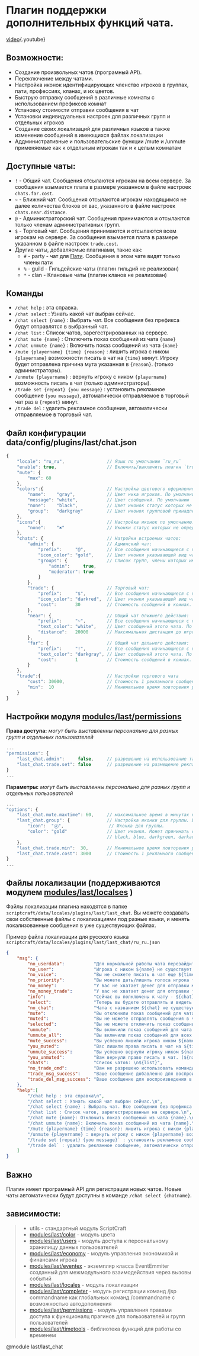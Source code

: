 <!-- TITLE: Chat -->
<!-- SUBTITLE: Описание плагина `Chat` -->

# Плагин поддержки дополнительных функций чата.

[video](https://gaming.youtube.com/watch?v=_4BO6qpglt8&feature=share){.youtube}


## Возможности:
- Создание произвольных чатов (програмный API).
- Переключение между чатами.
- Настройка иконок идентифицирующих членство игроков в группах, пати, профессиях, кланах, и их цветов.
- Быструю отправку сообщений в различные комнаты с использованием префиксов комнат
- Установку стоимости отправки сообщения в чат
- Установки индивидуальных настроек для различных групп и отдельных игроков
- Создание своих локализаций для различных языков а также изменение сообщений в имеющихся файлах локализации
- Аддминистративные и пользовательские функции /mute и /unmute применяемые как к отдельным игрокам так и к целым комнатам

## Доступные чаты:
- `!` - Общий чат. Сообщения отсылаются игрокам на всем сервере. За сообщения взымается плата в размере указанном в файле настроек `chats.far.cost`.
- `~` - Ближний чат. Сообщения отсылаются игрокам находящимся не далее количества блоков от вас, указанного в файле настроек `chats.near.distance`.
- `@` - Администраторский чат. Сообщения принимаются и отсылаются только членам административных групп.
- `$` - Торговый чат. Сообщения принимаются и отсылаются всем игрокам на сервере. За сообщения взымается плата в размере указанном в файле настроек `trade.cost`.
- Другие чаты, добавляемые плагинами, такие как:
  - `#` - party - чат для [Пати](/plugins/party). Сообщения в этом чате видят только члены пати
  - `%` - guild - Гильдейские чаты (плагин гильдий не реализован)
  - `*` - clan - Клановые чаты (плагин кланов не реализован)

## Команды
- `/chat help` : эта справка.
- `/chat select` : Узнать какой чат выбран сейчас.
- `/chat select {name}` :  Выбрать чат. Все сообщения без префикса будут отправлятся в выбранный чат.
- `/chat list` : Список чатов, зарегестрированных на сервере.
- `/chat mute {name}` : Отключить показ сообщений из чата `{name}`
- `/chat unmute {name}` : Включить показ сообщений из чата `{name}`
- `/mute {playername} {time} {reason}` : лишить игрока с ником `{playername}` возможности писать в чат на `{time}` минут. Игроку будет отправлена причина мута указанная в `{reason}`. (только администраторы).
- `/unmute {playername}` : вернуть игроку с ником `{playername}` возможность писать в чат (только администраторы).
- `/trade set {repeat} {you message}` : установить рекламное сообщение `{you message}`, автоматически отправляемое в торговый чат раз в `{repeat}` минут.
- `/trade del` : удалить рекламное сообщение, автоматически отправляемое в торговый чат.

## Файл конфигурации data/config/plugins/last/chat.json
```js
{
    "locale": "ru_ru",                // Язык по умолчанию `ru_ru`
    "enable": true,                   // Включить/выключить плагин `true`/`false`
    "mute": {
        "max": 60
    },
    "colors":{                        // Настройка цветового оформления чата. Включает подпункты:
        "name":    "gray",            // Цвет ника игроков. По умолчанию `gray`
        "message": "white",           // Цвет сообщений. По умолчанию `white`
        "none":    "black",           // Цвет иконок статус которых не определен. По умолчанию `black`
        "group":   "darkgray"         // Цвет иконок групповой принадлежности. По умолчанию `darkgray` если не переопределен в групповых настройках модуля `modules/last/permissions`
    },
    "icons":{                         // Настройка иконок по умолчанию. Включает подпункты:
        "none":    "✖"                // Иконки статус которых не определен. По умолчанию `✖`
    },
    "chats": {                        // Натройки встроеных чатов:
        "admin": {                    // Админский чат:
            "prefix":     "@",        // Все сообщения начинающиеся с префикса будут отправлятся в админский чат. По умолчаню `@`
            "icon_color": "gold",     // Цвет иконки указывающей вид чата, По умолчанию `gold`
            "groups": {               // Список групп, члены которых имеют доступ к этому чату. По умолчанию `{ "admin": true, "moderator": true }`
                "admin":     true,
                "moderator": true
            }
        },
        "trade": {                    // Торговый чат:
            "prefix":     "$",        // Все сообщения начинающиеся с префикса будут отправлятся в админский чат. По умолчаню `$`
            "icon_color": "darkred",  // Цвет иконки указывающей вид чата, По умолчанию `darkred`
            "cost":       30          // Стоимость сообщений в коинах.
        },
        "near": {                     // Общий чат ближнего действия:
            "prefix":     "~",        // Все сообщения начинающиеся с префикса будут отправлятся в админский чат. По умолчаню `~`
            "text_color": "white",    // Цвет сообщений этого чата. По умолчанию `white`
            "distance":   20000       // Максимальная дистанция до игроков, которым будут отправлятся сообщения этого чата. По умолчанию `500`.
        },
        "far": {                      // Общий чат дальнего действия:
            "prefix":     "!",        // Все сообщения начинающиеся с префикса будут отправлятся в админский чат. По умолчаню `!`
            "text_color": "darkgray", // Цвет сообщений этого чата. По умолчанию `darkgray`
            "cost":       1           // Стоимость сообщений в коинах. По умолчанию `30`
        }
    },
    "trade":{                         // Настройки торгового чата
        "cost": 30000,                // Стоимость 1 рекламного сообщения повторяющегося через промежутки времени равные `last_chat.trade.min`. По умолчанию `30000`.
        "min":  10                    // Минимальное время повторения рекламного сообщения. По умолчанию `10`.
    }
}
```

## Настройки модуля [modules/last/permissions](/modules/permissions)

**Права доступа:** *могут быть выставленны персонально для разных групп и отдельных пользователей*
```js
...
"permissions": {
    "last_chat.admin":     false,     // разрешение на использование таких команд как /mute и /unmute
    "last_chat.trade.set": false      // разрешение на размещение рекламы в торговом чате с помощью команды `/trade set ...`
}
...
```

**Параметры:** *могут быть выставленны персонально для разных групп и отдельных пользователей*
```js
...
"options": {
    "last_chat.mute.maxtime": 60,     // максимальное время в минутах на которое можно лишить игрока право писать в чат.
    "last_chat.group": {              // Настройка иконки для группы. Включает подпункты:
        "icon":  "Ⓐ",                 // Иконка для группы.
        "color": "gold"               // Цвет иконки. Может принимать следующие значения:  
                                      // black, blue, darkgreen, darkaqua, darkred, purple, gold, gray, darkgray, indigo, brightgreen, aqua, red, pink, yellow, white
    },
    "last_chat.trade.min":  30,       // Минимальное время повторения рекламного сообщения в минутах.
    "last_chat.trade.cost": 3000      // Стоимость 1 рекламного сообщения повторяющегося через промежутки времени равные last_chat.trade.min.
}
...
```

## Файлы локализации (поддерживаются модулем [modules/last/localses](/modiles/locales) )

Файлы локализации плагина находятся в папке `scriptcraft/data/locales/plugins/last/last_chat`. Вы можете создавать свои собственные файлы с локализациями под разные языки, и менять локализованные сообщения в уже существующих файлах.

Пример файла локализации для русского языка `scriptcraft/data/locales/plugins/last/last_chat/ru_ru.json`
```json
{
    "msg": {
        "no_userdata":           "Для нормальной работы чата перезайдите на сервер.\n",
        "no_user":               "Игрока с ником ${name} не существует.\n",
        "no_voice":              "Вы не сможете писать в чат еще ${time} мин.\n",
        "no_priority":           "Вы можете дать/лишить голоса игрока только если у него уровень прав ниже чем у вас.\n",
        "no_money":              "У вас не хватает денег для отправки межконтинентальной СМС. Ее стоимость - ${cost} коинов\n",
        "no_money_trade":        "У вас не хватает денег для отправки торгового предложения. Его стоимость - ${cost} коинов\n",        
        "info":                  "Сейчас вы полключены к чату - ${chat}\n",
        "select":                "Теперь вы будете отправлять и видеть сообщения только для чата - ${chat}\n",
        "no_chat":               "Чата с названием ${chat} не существует\n",
        "mute":                  "Вы отключили показ сообщений для чата - ${chat}\n",
        "muted":                 "Вы не можете отправлять сообщения в чат ${chat} пока не снимите с него блокировку командой /chat unmute ${chat}.\n",
        "selected":              "Вы не можете отключить показ сообщений для этого чата! Чат ${chat} сейчас активен.\n",
        "unmute":                "Вы включили показ сообщений для чата - ${chat}\n",
        "unmute_all":            "Вы включили показ сообщений для всех чатов\n",
        "mute_success":          "Вы успешно лишили игрока ником ${name} права писать в чат на ${time} мин.\n",
        "you_muted":             "Вас лишили права писать в чат на ${time} мин. (${name} - ${reason})\n",
        "unmute_success":        "Вы успешно вернули игроку ником ${name} право писать в чат.\n",
        "you_unmuted":           "Вам вернули право писать в чат. (${name} - ${reason})\n",
        "chats":                 "Список чатов: \n${list}",
        "no_trade_cmd":          "Вам не разрешено использовать команды группы /trade\n",
        "trade_msg_success":     "Ваше сообщение добавленно для воспроизведения в торговом чате раз в ${time} мин. за ${cost}$ каждое\n",
        "trade_del_msg_success": "Ваше сообщение для воспроизведения в торговом чате удалено\n"
    },
    "help":[
        "/chat help : эта справка\n",
        "/chat select : Узнать какой чат выбран сейчас.\n",
        "/chat select {name} : Выбрать чат. Все сообщения без префикса будут отправлятся в выбранный чат.\n",
        "/chat list : Список чатов, зарегестрированных на сервере.\n",
        "/chat mute {name}: Отключить показ сообщений из чата {name}.\n",
        "/chat unmute {name}: Включить показ сообщений из чата {name}.\n",
        "/mute {playername} {time} {reason}: лишить игрока с ником {playername} возможности писать в чат на {time} минут. Игроку будет отправлена причина мута указанная в {reason}. (только администраторы).\n",
        "/unmute {playername} : вернуть игроку с ником {playername} возможность писать в чат (только администраторы).\n",
        "/trade set {repeat} {you message}` : установить рекламное сообщение {you message}, автоматически отправляемое в торговый чат раз в {repeat} минут.\n",
        "/trade del` : удалить рекламное сообщение, автоматически отправляемое в торговый чат.\n"
    ]
}
```

## Важно
Плагин имеет програмный API для регистрации новых чатов. Новые чаты автоматически будут доступны в команде `/chat select {chatname}`.

## зависимости:
> - utils - стандартный модуль ScriptCraft
> - [modules/last/color](/modules/color)       - модуль цвета
> - [modules/last/users](/modules/users)       - модуль доступа к персональному хранилищу данных пользователей
> - [modules/last/economy](/modules/economy)     - модуль управления экономикой и финансами игрока
> - [modules/last/eventex](/modules/eventex)     - экземпляр класса EventEmmiter созданный для межмодульного взаимодействия через вызовы событий
> - [modules/last/locales](/modules/locales)     - модуль локализации
> - [modules/last/completer](/modules/completer)   - модуль регистрации команд /jsp commandname как глобальных команд /commandname с возможностью автодополнения
> - [modules/last/permissions](/modules/permissions) - модуль управления правами доступа к функционалц прагинов для пользователей и групп пользователей
> - [modules/last/timetools](/modules/timetools)   - библиотека функций для работы со временем

@module last/last_chat
